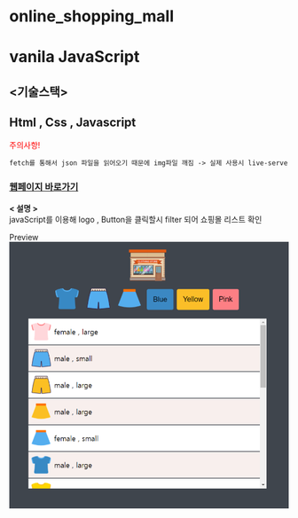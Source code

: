 # online_shopping_mall

# vanila JavaScript

## <기술스택>

## Html , Css , Javascript

<font color="red">주의사항!</font>
```diff
fetch를 통해서 json 파일을 읽어오기 때문에 img파일 깨짐 -> 실제 사용시 live-server로 해결가능합니다.
```

### [웹페이지 바로가기](https://wondonghwi.github.io/online_shopping_mall_JS/)

<b>< 설명 ></b> <br/>
javaScript를 이용해 logo , Button을 클릭할시 filter 되어 쇼핑몰 리스트 확인

Preview ![](img/shopping_mall.PNG)


